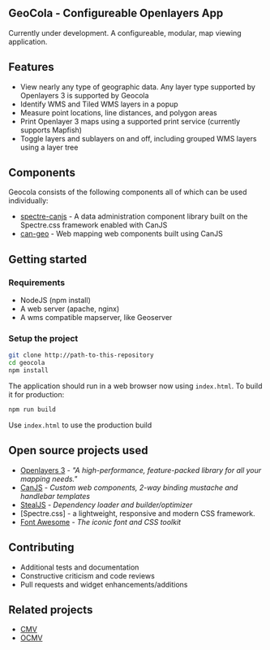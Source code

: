 <!--
@page geocola Home
@group geocola.components Components
@group geocola.providers Providers
@group geocola.types Type Definitions
-->

## GeoCola - Configureable Openlayers App

Currently under development. A configureable, modular, map viewing application.

## Features
 - View nearly any type of geographic data. Any layer type supported by Openlayers 3 is supported by Geocola
 - Identify WMS and Tiled WMS layers in a popup
 - Measure point locations, line distances, and polygon areas
 - Print Openlayer 3 maps using a supported print service (currently supports Mapfish)
 - Toggle layers and sublayers on and off, including grouped WMS layers using a layer tree

## Components

Geocola consists of the following components all of which can be used individually:

 * [spectre-canjs](https://github.com/roemhildtg/spectre-canjs) - A data administration component library built on the Spectre.css framework enabled with CanJS
 * [can-geo](https://github.com/roemhildtg/can-geo) - Web mapping web components built using CanJS

## Getting started

### Requirements
* NodeJS (npm install)
* A web server (apache, nginx)
* A wms compatible mapserver, like Geoserver

### Setup the project
```bash
git clone http://path-to-this-repository
cd geocola
npm install
```

The application should run in a web browser now using `index.html`. To build it for production:
```bash
npm run build
```

Use `index.html` to use the production build

## Open source projects used

 * [Openlayers 3](http://openlayers.org/) - *"A high-performance, feature-packed library for all your mapping needs."*
 * [CanJS](http://canjs.com/) - *Custom web components, 2-way binding mustache and handlebar templates*
 * [StealJS](http://stealjs.com/) - *Dependency loader and builder/optimizer*
 * [Spectre.css] - a lightweight, responsive and modern CSS framework.
 * [Font Awesome](https://fortawesome.github.io/Font-Awesome/) - *The iconic font and CSS toolkit*

## Contributing
* Additional tests and documentation
* Constructive criticism and code reviews
* Pull requests and widget enhancements/additions

## Related projects
 - [CMV](https://github.com/cmv/cmv-app)
 - [OCMV](https://github.com/vojvod/ocmv)
